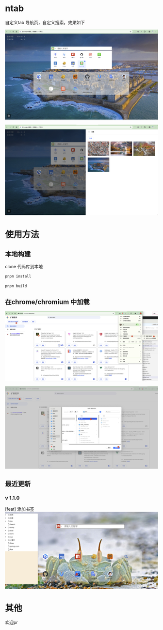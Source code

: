 # ntab

自定义tab 导航页，自定义搜索，效果如下

![总览](./public/imgs/preview.png)


![背景设置](./public/imgs/background-select.png)

# 使用方法

## 本地构建
clone 代码库到本地

```shell
pnpm install

pnpm build

```

## 在chrome/chromium 中加载

![步骤-1](./public/imgs/step-1.jpg)

![步骤-1](./public/imgs/step-2.jpg)


## 最近更新
### v 1.1.0
[feat] 添加书签
![书签](./public/imgs/bookmark.jpg)

# 其他

欢迎pr